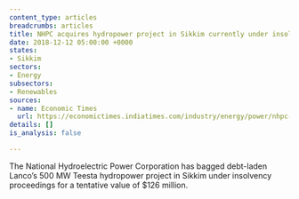 ```yaml
---
content_type: articles
breadcrumbs: articles
title: NHPC acquires hydropower project in Sikkim currently under insolvency proceedings
date: 2018-12-12 05:00:00 +0000
states:
- Sikkim
sectors:
- Energy
subsectors:
- Renewables
sources:
- name: Economic Times
  url: https://economictimes.indiatimes.com/industry/energy/power/nhpc-to-acquire-500-mw-lanco-teesta-project-for-around-rs-900-crore/articleshow/66975748.cms
details: []
is_analysis: false

---
```

The National Hydroelectric Power Corporation has bagged debt-laden Lanco’s 500 MW Teesta hydropower project in Sikkim under insolvency proceedings for a tentative value of $126 million.